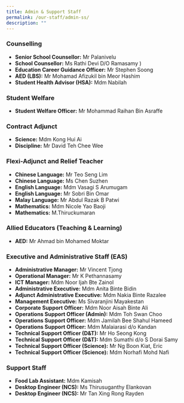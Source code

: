 ```yaml
---
title: Admin & Support Staff
permalink: /our-staff/admin-ss/
description: ""
---
```

### Counselling

*   **Senior School Counsellor:** Mr Palanivelu 
*   **School Counsellor:** Ms Rathi Devi D/O Ramasamy )
*   **Education Career Guidance Officer:** Mr Stephen Soong 
*   **AED (LBS):** Mr Mohamad Afizukil bin Meor Hashim 
*   **Student Health Advisor (HSA):** Mdm Nabilah

### Student Welfare

*   **Student Welfare Officer:** Mr Mohammad Raihan Bin Asraffe 

### Contract Adjunct

*   **Science:** Mdm Kong Hui Ai
*   **Discipline:** Mr David Teh Chee Wee

### Flexi-Adjunct and Relief Teacher

*   **Chinese Language:** Mr Teo Seng Lim 
*   **Chinese Language:** Ms Chen Suzhen 
*   **English Language:** Mdm Vasagi S Arumugam 
*   **English Language:** Mr Sobri Bin Omar
*   **Malay Language:** Mr Abdul Razak B Patwi 
*   **Mathematics:** Mdm Nicole Yao Baoji 
*   **Mathematics:** M.Thiruckumaran

### Allied Educators (Teaching & Learning)

*   **AED:** Mr Ahmad bin Mohamed Moktar 

### Executive and Administrative Staff (EAS)

*   **Administrative Manager:** Mr Vincent Tjong
*   **Operational Manager:** Mr K Pethannasamy
*   **ICT Manager:** Mdm Noor Ijah Bte Zainol
*   **Administrative Executive:** Mdm Anita Binte Bidin
*   **Adjunct Administrative Executive:** Mdm Nakia Binte Razalee
*   **Management Executive:** Ms Sivaranjini Mayakestan
*   **Corporate Support Officer:** Mdm Noor Aisah Binte Ali
*   **Operations Support Officer (Admin):** Mdm Toh Swan Choo
*   **Operations Support Officer:** Mdm Jamilah Bee Shahul Hameed
*   **Operations Support Officer:** Mdm Malaiarasi d/o Kandan
*   **Technical Support Officer (D&T):** Mr Ho Seong Kong
*   **Technical Support Officer (D&T):** Mdm Sumathi d/o S Dorai Samy
*   **Technical Support Officer (Science):** Mr Ng Boon Kiat, Eric
*   **Technical Support Officer (Science):** Mdm Norhafi Mohd Nafi

### Support Staff

*   **Food Lab Assistant:** Mdm Kamisah
*   **Desktop Engineer (NCS):** Ms Thirusuganthy Elankovan
*   **Desktop Engineer (NCS):** Mr Tan Xing Rong Rayden
